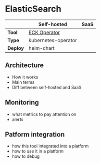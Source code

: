 # ElasticSearch

||Self-hosted|SaaS|
|-|-|-|
|**Tool**|[ECK Operator](./elastic-operator.md)|[](#)|
|**Type**|kubernetes-operator||
|**Deploy**|helm-chart||

## Architecture

- How it works
- Main terms
- Diff between self-hosted and SaaS

## Monitoring

- what metrics to pay attention on
- alerts

## Patform integration

- how this tool integrated into a platform
- how to use it in a platform
- how to debug

